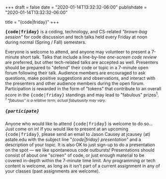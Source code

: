 +++
draft = false
date = "2020-01-14T13:32:32-06:00"
publishdate = "2020-01-14T13:32:32-06:00"

title = "{code|friday}"
+++


<tt><strong>{code|friday}</strong></tt> is a coding, technology, and CS-related <em>"brown-bag session"</em> for code discussion and tech talks held every Friday at noon during normal (Spring / Fall) semesters.

Everyone is welcome to attend, and anyone may volunteer to present a 7-minute short talk. Talks that include a line-by-line <em>one-screen code review</em> are preferred, but other tech-related talks are accepted as well. Presenters should be prepared to "defend" their code or topic in a 7-minute open forum following their talk. Audience members are encouraged to ask questions, make positive suggestions and observations, and interact with the presenters and other audience members during the open forum. Participation is rewarded in the form of "tokens" that contribute to an overall score in the <tt>{code|friday}</tt> standings and may lead to "fabulous" prizes<sup>1</sup>.<br>
<small><em><sup>1</sup> "fabulous" is a relative term; actual fabulousity may vary.</em></small>

##### <tt>{participate}</tt>

Anyone who would like to attend <tt>{code|friday}</tt> is welcome to do so... Just come on in! If you would like to present at an upcoming <tt>{code|friday}</tt>, please send an email to Jason Causey at jcausey (at) astate.edu with the subject line "<em>{code|friday} presentation</em>" and a description of your topic. It is also OK to just sign-up to do a presentation on the spot — we like spontaneous code outbursts! Presentations should consist of about one "screen" of code, or just enough material to be covered in-depth within the 7-minute time limit. Any programming or tech content is welcome, as long as it isn't part of a current assignment in any of your classes (past assignments are welcome).


<style>
.important-container {
    background-color: rgba(255,255,0,.15);
    border-top: 1px solid gray;
    border-bottom: 3px solid gray;
    margin-bottom: 2em;
    
    padding-top: .5em;
}
.important-container > p {
    padding: 1em 1em 1em 1em;
}

</style>